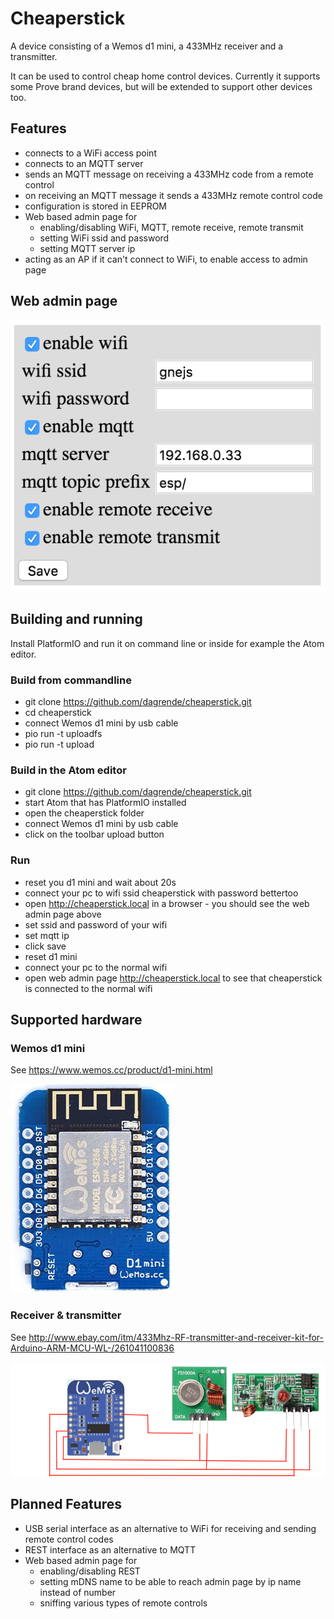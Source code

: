 # Cheaperstick

A device consisting of a Wemos d1 mini, a 433MHz receiver and a transmitter.

It can be used to control cheap home control devices. Currently it supports some Prove brand devices, but will be extended to support other devices too.

## Features

- connects to a WiFi access point
- connects to an MQTT server
- sends an MQTT message on receiving a 433MHz code from a remote control
- on receiving an MQTT message it sends a 433MHz remote control code
- configuration is stored in EEPROM
- Web based admin page for
  - enabling/disabling WiFi, MQTT, remote receive, remote transmit
  - setting WiFi ssid and password
  - setting MQTT server ip
- acting as an AP if it can't connect to WiFi, to enable access to admin page

## Web admin page

![web admin page image](docs/web-admin.png)

## Building and running

Install PlatformIO and run it on command line or inside for example the Atom editor.

### Build from commandline

- git clone https://github.com/dagrende/cheaperstick.git
- cd cheaperstick
- connect Wemos d1 mini by usb cable
- pio run -t uploadfs
- pio run -t upload

### Build in the Atom editor

- git clone https://github.com/dagrende/cheaperstick.git
- start Atom that has PlatformIO installed
- open the cheaperstick folder
- connect Wemos d1 mini by usb cable
- click on the toolbar upload button

### Run

- reset you d1 mini and wait about 20s
- connect your pc to wifi ssid cheaperstick with password bettertoo
- open http://cheaperstick.local in a browser - you should see the web admin page above
- set ssid and password of your wifi
- set mqtt ip
- click save
- reset d1 mini
- connect your pc to the normal wifi
- open web admin page http://cheaperstick.local to see that cheaperstick is connected to the normal wifi

## Supported hardware

### Wemos d1 mini

See https://www.wemos.cc/product/d1-mini.html

![d1 mini image](docs/d1mini.jpg)

### Receiver & transmitter

See http://www.ebay.com/itm/433Mhz-RF-transmitter-and-receiver-kit-for-Arduino-ARM-MCU-WL-/261041100836

![receiver transmitter image](docs/cheaperstick-wiring.png)

## Planned Features

- USB serial interface as an alternative to WiFi for receiving and sending remote control codes
- REST interface as an alternative to MQTT
- Web based admin page for
  - enabling/disabling REST
  - setting mDNS name to be able to reach admin page by ip name instead of number
  - sniffing various types of remote controls
